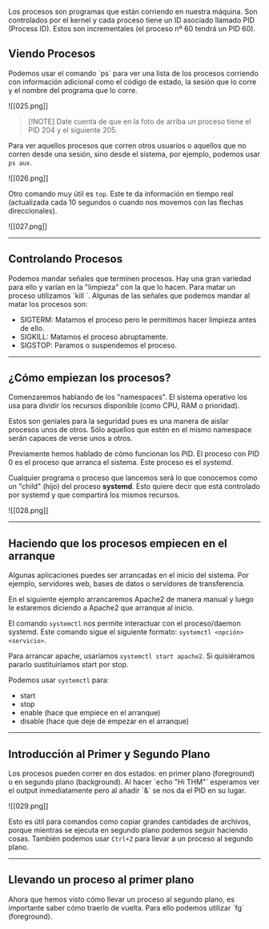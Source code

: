 Los procesos son programas que están corriendo en nuestra máquina. Son controlados por el kernel y cada proceso tiene un ID asociado llamado PID (Process ID). Estos son incrementales (el proceso nº 60 tendrá un PID 60).

<h2>Viendo Procesos</h2>
Podemos usar el comando `ps` para ver una lista de los procesos corriendo con información adicional como el código de estado, la sesión que lo corre y el nombre del programa que lo corre.

![[025.png]]

>[!NOTE] Date cuenta de que en la foto de arriba un proceso tiene el PID 204 y el siguiente 205.

Para ver aquellos procesos que corren otros usuarios o aquellos que no corren desde una sesión, sino desde el sistema, por ejemplo, podemos usar `ps aux`.

![[026.png]]

Otro comando muy útil es `top`. Este te da información en tiempo real (actualizada cada 10 segundos o cuando nos movemos con las flechas direccionales).

![[027.png]]

-----------------
<h2>Controlando Procesos</h2>
Podemos mandar señales que terminen procesos. Hay una gran variedad para ello y varían en la "limpieza" con la que lo hacen. Para matar un proceso utilizamos `kill <PID>`. Algunas de las señales que podemos mandar al matar los procesos son:

- SIGTERM: Matamos el proceso pero le permitimos hacer limpieza antes de ello.
- SIGKILL: Matamos el proceso abruptamente.
- SIGSTOP: Paramos o suspendemos el proceso.

----------------
<h2>¿Cómo empiezan los procesos?</h2>
Comenzaremos hablando de los "namespaces". El sistema operativo los usa para dividir los recursos disponible (como CPU, RAM o prioridad).

Estos son geniales para la seguridad pues es una manera de aislar procesos unos de otros. Sólo aquellos que estén en el mismo namespace serán capaces de verse unos a otros.

Previamente hemos hablado de cómo funcionan los PID. El proceso con PID 0 es el proceso que arranca el sistema. Este proceso es el *systemd*.

Cualquier programa o proceso que lancemos será lo que conocemos como un "child" (hijo) del proceso **systemd**. Esto quiere decir que está controlado por systemd y que compartirá los mismos recursos.

![[028.png]]

--------------------
<h2>Haciendo que los procesos empiecen en el arranque</h2>
Algunas aplicaciones puedes ser arrancadas en el inicio del sistema. Por ejemplo, servidores web, bases de datos o servidores de transferencia.

En el siguiente ejemplo arrancaremos Apache2 de manera manual y luego le estaremos diciendo a Apache2 que arranque al inicio.

El comando `systemctl` nos permite interactuar con el proceso/daemon systemd. Este comando sigue el siguiente formato: `systemctl <opción> <servicio>`.

Para arrancar apache, usaríamos `systemctl start apache2`. Si quisiéramos pararlo sustituiríamos start por stop.

Podemos usar `systemctl` para:

- start
- stop
- enable (hace que empiece en el arranque)
- disable (hace que deje de empezar en el arranque)

--------------------
<h2>Introducción al Primer y Segundo Plano</h2>
Los procesos pueden correr en dos estados: en primer plano (foreground) o en segundo plano (background). Al hacer `echo "Hi THM"` esperamos ver el output inmediatamente pero al añadir `&` se nos da el PID en su lugar.

![[029.png]]

Esto es útil para comandos como copiar grandes cantidades de archivos, porque mientras se ejecuta en segundo plano podemos seguir haciendo cosas. También podemos usar `Ctrl+Z` para llevar a un proceso al segundo plano.

----------------
<h2>Llevando un proceso al primer plano</h2>
Ahora que hemos visto cómo llevar un proceso al segundo plano, es importante saber cómo traerlo de vuelta. Para ello podemos utilizar `fg` (foreground).